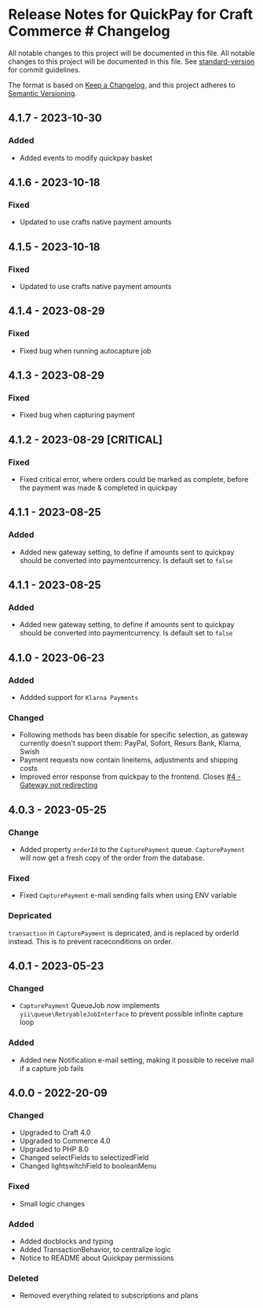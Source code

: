 # Release Notes for QuickPay for Craft Commerce	# Changelog


All notable changes to this project will be documented in this file.	All notable changes to this project will be documented in this file. See [standard-version](https://github.com/conventional-changelog/standard-version) for commit guidelines.


The format is based on [Keep a Changelog](https://keepachangelog.com/en/1.0.0/), and this project adheres to [Semantic Versioning](https://semver.org/spec/v2.0.0.html).

## 4.1.7 - 2023-10-30
### Added
- Added events to modify quickpay basket

## 4.1.6 - 2023-10-18
### Fixed
- Updated to use crafts native payment amounts

## 4.1.5 - 2023-10-18
### Fixed
- Updated to use crafts native payment amounts

## 4.1.4 - 2023-08-29
### Fixed
- Fixed bug when running autocapture job

## 4.1.3 - 2023-08-29
### Fixed
- Fixed bug when capturing payment


## 4.1.2 - 2023-08-29 [CRITICAL]

### Fixed
- Fixed critical error, where orders could be marked as complete, before the payment was made & completed in quickpay

## 4.1.1 - 2023-08-25
### Added
- Added new gateway setting, to define if amounts sent to quickpay should be converted into paymentcurrency. Is default set to `false`

## 4.1.1 - 2023-08-25
### Added
- Added new gateway setting, to define if amounts sent to quickpay should be converted into paymentcurrency. Is default set to `false`

## 4.1.0 - 2023-06-23

### Added

- Addded support for `Klarna Payments`

### Changed

- Following methods has been disable for specific selection, as gateway currently doesn't support them: PayPal, Sofort, Resurs Bank, Klarna, Swish
- Payment requests now contain lineitems, adjustments and shipping costs
- Improved error response from quickpay to the frontend. Closes [#4 - Gateway not redirecting](https://github.com/quantity-digital/commerce-quickpay/issues/4)

## 4.0.3 - 2023-05-25

### Change

- Added property `orderId` to the `CapturePayment` queue. `CapturePayment` will now get a fresh copy of the order from the database.

### Fixed

- Fixed `CapturePayment` e-mail sending fails when using ENV variable

### Depricated

`transaction` in `CapturePayment` is depricated, and is replaced by orderId instead. This is to prevent raceconditions on order.

## 4.0.1 - 2023-05-23

### Changed

- `CapturePayment` QueueJob now implements `yii\queue\RetryableJobInterface` to prevent possible infinite capture loop

### Added

- Added new Notification e-mail setting, making it possible to receive mail if a capture job fails

## 4.0.0 - 2022-20-09

### Changed

- Upgraded to Craft 4.0
- Upgraded to Commerce 4.0
- Upgraded to PHP 8.0
- Changed selectFields to selectizedField
- Changed lightswitchField to booleanMenu

### Fixed

- Small logic changes

### Added

- Added docblocks and typing
- Added TransactionBehavior, to centralize logic
- Notice to README about Quickpay permissions

### Deleted

- Removed everything related to subscriptions and plans
